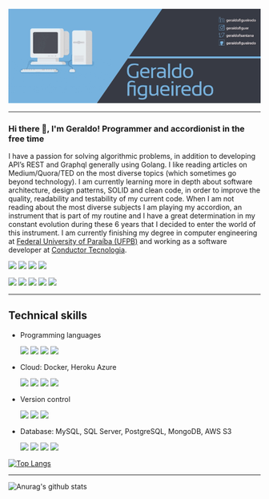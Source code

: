 [![Header](assets/test.gif)](https://some-url.dev/)

---

### Hi there 👋, I'm Geraldo! Programmer and accordionist in the free time

I have a passion for solving algorithmic problems, in addition to developing API’s REST and Graphql generally using Golang. I like reading articles on Medium/Quora/TED on the most diverse topics (which sometimes go beyond technology). I am currently learning more in depth about software architecture, design patterns, SOLID and clean code, in order to improve the quality, readability and testability of my current code. When I am not reading about the most diverse subjects I am playing my accordion, an instrument that is part of my routine and I have a great determination in my constant evolution during these 6 years that I decided to enter the world of this instrument. I am currently finishing my degree in computer engineering at [Federal University of Paraíba (UFPB)](https://www.ufpb.br/) and working as a software developer at [Conductor Tecnologia](https://www.conductor.com.br).

<p>
    <a href=""><img src="https://img.shields.io/badge/linkedin%20-%230077B5.svg?&style=for-the-badge&logo=linkedin&logoColor=white"/></a>
    <a href=""><img src="https://img.shields.io/badge/@geraldofiguer%20-%23E4405F.svg?&style=for-the-badge&logo=Instagram&logoColor=white"/></a>
    <a href=""><img src="https://img.shields.io/badge/@geraldofsantana%20-%231DA1F2.svg?&style=for-the-badge&logo=Twitter&logoColor=white"/></a>
    <a href=""><img src="https://img.shields.io/badge/github%20-%23121011.svg?&style=for-the-badge&logo=github&logoColor=white"/></a>
<p>
    <img src="http://views.whatilearened.today/views/github/geraldofigueiredo/views.svg"/>
    <a href="https://github.com/MrStanDu33/"><img src="https://img.shields.io/github/followers/geraldofigueiredo?color=%234CC61E&label=GitHub%20Followers%20%3A"/></a>
    <a href="mailto:contact@daniels-roth-stan.fr?subject=[GitHub]%20🔥%20Prise%20de%20contact&body=Bonjour%20Stan%2C%0A%0AJe%20viens%20vers%20toi%20aujourd%27hui%20apr%C3%A8s%20avoir%20vu%20ton%20profil%20GitHub%20pour%20..."><img src="https://img.shields.io/badge/Ask%20me-anything-1abc9c.svg"/></a>
    <img src="https://img.shields.io/badge/Back End-Golang-f55247"/>
    <img src="https://img.shields.io/badge/Os-Ubuntu-a80030"/>
</p>

---

## Technical skills

- Programming languages

  <p> 
      <img src="https://img.shields.io/badge/c++%20-%2300599C.svg?&style=for-the-badge&logo=c%2B%2B&ogoColor=white"/>
      <img src="https://img.shields.io/badge/go-%2300ADD8.svg?&style=for-the-badge&logo=go&logoColor=white"/>
      <img src="https://img.shields.io/badge/python%20-%2314354C.svg?&style=for-the-badge&logo=python&logoColor=white"/>
      <img src="https://img.shields.io/badge/javascript%20-%23323330.svg?&style=for-the-badge&logo=javascript&logoColor=%23F7DF1E"/>
  </p>

- Cloud: Docker, Heroku Azure

  <p>
      <img src="https://img.shields.io/badge/docker%20-%230db7ed.svg?&style=for-the-badge&logo=docker&logoColor=white"/>
      <img src="https://img.shields.io/badge/AWS%20-%23FF9900.svg?&style=for-the-badge&logo=amazon-aws&logoColor=white"/>
  	<img src="https://img.shields.io/badge/azure%20-%230072C6.svg?&style=for-the-badge&logo=azure-devops&logoColor=white"/>
  	<img src="https://img.shields.io/badge/heroku%20-%23430098.svg?&style=for-the-badge&logo=heroku&logoColor=white"/>
  </p>

- Version control

  <p>
      <img src="https://img.shields.io/badge/git%20-%23F05033.svg?&style=for-the-badge&logo=git&logoColor=white"/>
      <img src="https://img.shields.io/badge/gitlab%20-%23181717.svg?&style=for-the-badge&logo=gitlab&logoColor=white"/>
      <img src="https://img.shields.io/badge/github%20-%23121011.svg?&style=for-the-badge&logo=github&logoColor=white"/>
  </p>

- Database: MySQL, SQL Server, PostgreSQL, MongoDB, AWS S3

  <p>
      <img src="https://img.shields.io/badge/mysql-%2300f.svg?&style=for-the-badge&logo=mysql&logoColor=white"/>
      <img src ="https://img.shields.io/badge/postgres-%23316192.svg?&style=for-the-badge&logo=postgresql&logoColor=white"/>
      <img src ="https://img.shields.io/badge/MongoDB-%234ea94b.svg?&style=for-the-badge&logo=mongodb&logoColor=white"/>
      <img src="https://img.shields.io/badge/AWS%20-%23FF9900.svg?&style=for-the-badge&logo=amazon-aws&logoColor=white"/>
  </p>

  

[![Top Langs](https://github-readme-stats.vercel.app/api/top-langs/?username=geraldofigueiredo&hide=jupyter%20notebook,html,javascript&layout=compact&langs_count=10&include_all_commits=true&count_private=true)](https://github.com/anuraghazra/github-readme-stats)

---

![Anurag's github stats](https://github-readme-stats.vercel.app/api?username=geraldofigueiredo&count_private=true&show_icons=true)


